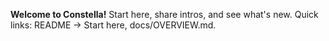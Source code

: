 **Welcome to Constella!**
Start here, share intros, and see what's new. Quick links: README → Start here, docs/OVERVIEW.md.
